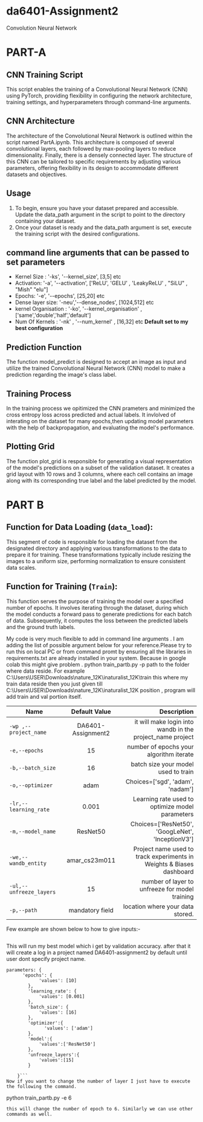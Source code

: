# da6401-Assignment2
Convolution Neural Network

# PART-A 

## CNN Training Script

This script enables the training of a Convolutional Neural Network (CNN) using PyTorch, providing flexibility in configuring the network architecture, training settings, and hyperparameters through command-line arguments. 


## CNN Architecture

The architecture of the Convolutional Neural Network  is outlined within the script named PartA.ipynb. This architecture is composed of several convolutional layers, each followed by max-pooling layers to reduce dimensionality. Finally, there is a densely connected layer. The structure of this CNN can be tailored to 
specific requirements by adjusting various parameters, offering flexibility in its design to accommodate different datasets and objectives.

## Usage

1. To begin, ensure you have your dataset prepared and accessible. Update the data_path argument in the script to point to the directory containing your dataset.
2. Once your dataset is ready and the data_path argument is set, execute the training script with the desired configurations. 

## command line arguments that can be passed to set parameters
-   Kernel Size : '-ks', '--kernel_size', [3,5] etc
-   Activation: '-a', '--activation', ['ReLU', 'GELU' , 'LeakyReLU' , "SiLU" , "Mish" "elu"]
-   Epochs: '-e', '--epochs', [25,20] etc
-   Dense layer size: '-neu','--dense_nodes', [1024,512] etc
-   kernel Organisation : '-ko', '--kernel_organisation' ,  ['same','double','half','default']
-   Num Of Kernels : '-nk' , '--num_kernel' , [16,32] etc
**Default set to my best configuration**

## Prediction Function

The function model_predict is designed to accept an image as input and utilize the trained Convolutional Neural Network (CNN) model to make a prediction regarding the image's class label. 

## Training Process
In the training process we opitimized the CNN prameters and minimized the cross entropy loss across predicted and actual labels. It invlolved of interating on the 
dataset for many epochs,then updating model parameters with the help of backpropagation, and evaluating the model's performance.

## Plotting Grid

The function plot_grid is responsible for generating a visual representation of the model's predictions on a subset of the validation dataset. It creates a grid layout with 10 rows and 3 columns, where each cell contains an image along with its corresponding true label and the label predicted by the model. 

# PART B

## Function for  Data Loading (`data_load`):

This segment of code is responsible for loading the dataset from the designated directory and applying various transformations to the data to prepare it for training. These transformations typically include resizing the images to a uniform size, performing normalization to ensure consistent data scales.

## Function for Training (`Train`):

This function serves the purpose of training the model over a specified number of epochs. It involves iterating through the dataset, during which the model conducts a forward pass to generate predictions for each batch of data. Subsequently, it computes the loss between the predicted labels and the ground truth labels. 

My code is very much flexible to add in command line arguments . I am adding the list of possible argument below for your reference.Please try to run this on local PC or from command promt by ensuring all the libraries in requirements.txt are already installed in your system. Because in google colab this might give problem .
python train_partb.py -p path to the folder where data reside. For example C:\Users\USER\Downloads\nature_12K\inaturalist_12K\train this where my train data reside then you just given till 
C:\Users\USER\Downloads\nature_12K\inaturalist_12K position , program will add train and val portion itself.

| Name        | Default Value   | Description |
| ------------- |:-------------:| -----:|
| `-wp ,--project_name`     | DA6401-Assignment2 | it will make login into wandb in the project_name project |
| `-e,--epochs` | 15      |    number of epochs your algorithm iterate |
|`-b,--batch_size`|16      |batch size your model used to train |
|`-o,--optimizer`|adam|Choices=['sgd', 'adam', 'nadam']|
|`-lr,--learning_rate`|0.001|Learning rate used to optimize model parameters|
|`-m,--model_name`|ResNet50|Choices=['ResNet50', 'GoogLeNet', 'InceptionV3']|
|`-we,--wandb_entity`|amar_cs23m011|Project name used to track experiments in Weights & Biases dashboard|
| `-ul,--unfreeze_layers` | 15      |    number of layer to unfreeze for model training |
|`-p,--path`|mandatory field      |location where your data stored. |
Few example are shown below to how to give inputs:-
```
```
This will run my best model which i get by validation accuracy. after that it will create a log in a project named DA6401-assignment2 by default until user dont specify project name.
```
parameters: {
      'epochs': {
            'values': [10]
        },
        'learning_rate': {
            'values': [0.001]
        },
        'batch_size': {
            'values': [16]
        },
        'optimizer':{
              'values': ['adam']
        },
        'model':{
            'values':['ResNet50']
        },
        'unfreeze_layers':{
            'values':[15]
        }
      
    }```
Now if you want to change the number of layer I just have to execute the following the command.
```
python train_partb.py -e 6
```
this will change the number of epoch to 6. Similarly we can use other commands as well. 
